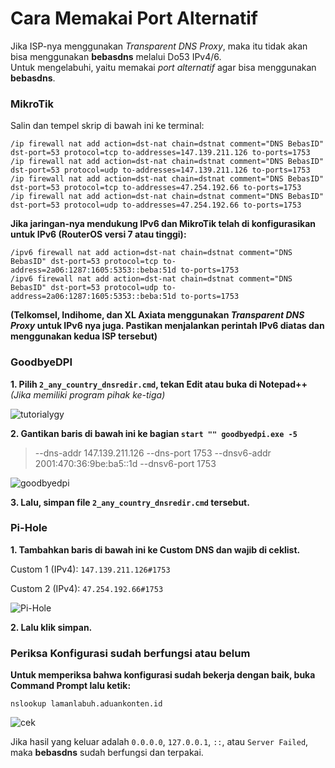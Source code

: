 # Cara Memakai Port Alternatif
Jika ISP-nya menggunakan *Transparent DNS Proxy*, maka itu tidak akan bisa menggunakan **bebasdns** melalui Do53 IPv4/6.<br>
Untuk mengelabuhi, yaitu memakai *port alternatif* agar bisa menggunakan **bebasdns**.

### MikroTik

Salin dan tempel skrip di bawah ini ke terminal:

``` 
/ip firewall nat add action=dst-nat chain=dstnat comment="DNS BebasID" dst-port=53 protocol=tcp to-addresses=147.139.211.126 to-ports=1753
/ip firewall nat add action=dst-nat chain=dstnat comment="DNS BebasID" dst-port=53 protocol=udp to-addresses=147.139.211.126 to-ports=1753
/ip firewall nat add action=dst-nat chain=dstnat comment="DNS BebasID" dst-port=53 protocol=tcp to-addresses=47.254.192.66 to-ports=1753
/ip firewall nat add action=dst-nat chain=dstnat comment="DNS BebasID" dst-port=53 protocol=udp to-addresses=47.254.192.66 to-ports=1753
```

<b>Jika jaringan-nya mendukung IPv6 dan MikroTik telah di konfigurasikan untuk IPv6 (RouterOS versi 7 atau tinggi):</b><br>
```
/ipv6 firewall nat add action=dst-nat chain=dstnat comment="DNS BebasID" dst-port=53 protocol=tcp to-address=2a06:1287:1605:5353::beba:51d to-ports=1753
/ipv6 firewall nat add action=dst-nat chain=dstnat comment="DNS BebasID" dst-port=53 protocol=udp to-address=2a06:1287:1605:5353::beba:51d to-ports=1753
```
<b>(Telkomsel, Indihome, dan XL Axiata menggunakan <i>Transparent DNS Proxy</i> untuk IPv6 nya juga. Pastikan menjalankan perintah IPv6 diatas dan menggunakan kedua ISP tersebut)</b>

### GoodbyeDPI

**1. Pilih ``2_any_country_dnsredir.cmd``, tekan Edit atau buka di __Notepad++__** *(Jika memiliki program pihak ke-tiga)*

![tutorialygy](https://media.discordapp.net/attachments/1059052464919298049/1107666667732992130/image.png)

**2. Gantikan baris di bawah ini ke bagian ``start "" goodbyedpi.exe -5``**
>  --dns-addr 147.139.211.126 --dns-port 1753 --dnsv6-addr 2001:470:36:9be:ba5::1d --dnsv6-port 1753

![goodbyedpi](https://media.discordapp.net/attachments/1059052464919298049/1107664890761580574/image.png)

**3. Lalu, simpan file ``2_any_country_dnsredir.cmd`` tersebut.**

### Pi-Hole
**1. Tambahkan baris di bawah ini ke Custom DNS dan wajib di ceklist.**

Custom 1 (IPv4): ``147.139.211.126#1753``

Custom 2 (IPv4): ``47.254.192.66#1753``

![Pi-Hole](https://media.discordapp.net/attachments/1059052464919298049/1059052488428372030/image.png)

**2. Lalu klik simpan.**

### Periksa Konfigurasi sudah berfungsi atau belum

**Untuk memperiksa bahwa konfigurasi sudah bekerja dengan baik, buka Command Prompt lalu ketik:**
```
nslookup lamanlabuh.aduankonten.id
```
![cek](https://media.discordapp.net/attachments/1059052464919298049/1107658636001542154/image.png)

Jika hasil yang keluar adalah `0.0.0.0`, `127.0.0.1`, `::`, atau `Server Failed`, maka **bebasdns** sudah berfungsi dan terpakai.

